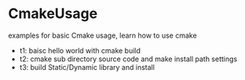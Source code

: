 # CmakeUsage
examples for basic Cmake usage, learn how to use cmake

* t1: baisc hello world with cmake build
* t2: cmake sub directory source code and make install path settings
* t3: build Static/Dynamic library and install
